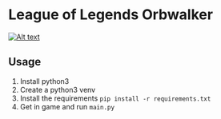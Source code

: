 # League of Legends Orbwalker

[![Alt text](https://img.youtube.com/vi/TBaV1QA_NBk/0.jpg)](https://www.youtube.com/watch?v=TBaV1QA_NBk)

## Usage
1. Install python3
2. Create a python3 venv
3. Install the requirements `pip install -r requirements.txt`
4. Get in game and run `main.py`
